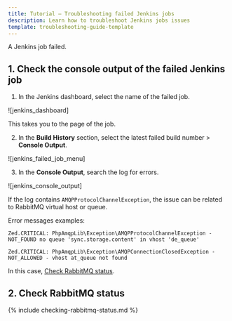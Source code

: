```yaml
---
title: Tutorial — Troubleshooting failed Jenkins jobs
description: Learn how to troubleshoot Jenkins jobs issues
template: troubleshooting-guide-template
---
```


A Jenkins job failed.

## 1. Check the console output of the failed Jenkins job

1. In the Jenkins dashboard, select the name of the failed job.

![jenkins_dashboard]

  This takes you to the page of the job.


2. In the **Build History** section, select the latest failed build number&nbsp;<span aria-label="and then">></span> **Console Output**.

![jenkins_failed_job_menu]

3. In the **Console Output**, search the log for errors.

![jenkins_console_output]

If the log contains `AMQPProtocolChannelException`, the issue can be related to RabbitMQ virtual host or queue.

Error messages examples:

```text
Zed.CRITICAL: PhpAmqpLib\Exception\AMQPProtocolChannelException - NOT_FOUND no queue 'sync.storage.content' in vhost 'de_queue'
```
```text
Zed.CRITICAL: PhpAmqpLib\Exception\AMQPConnectionClosedException - NOT_ALLOWED - vhost at_queue not found
```


In this case, [Check RabbitMQ status](#check-rabbit-mq-status).


## 2. Check RabbitMQ status

{% include checking-rabbitmq-status.md %} <!-- To edit, see /_includes/checking-rabbitmq-status.md -->
